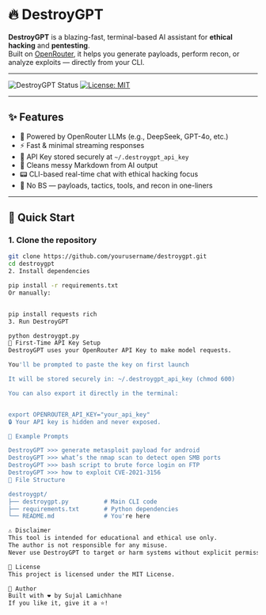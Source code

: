 # 🔥 DestroyGPT

**DestroyGPT** is a blazing-fast, terminal-based AI assistant for **ethical hacking** and **pentesting**.  
Built on [OpenRouter](https://openrouter.ai), it helps you generate payloads, perform recon, or analyze exploits — directly from your CLI.

---

![DestroyGPT Status](https://img.shields.io/badge/status-active-success?style=flat-square)
[![License: MIT](https://img.shields.io/badge/license-MIT-blue.svg?style=flat-square)](LICENSE)

---

## ✨ Features

- 🧠 Powered by OpenRouter LLMs (e.g., DeepSeek, GPT-4o, etc.)
- ⚡ Fast & minimal streaming responses
- 🔐 API Key stored securely at `~/.destroygpt_api_key`
- 🧼 Cleans messy Markdown from AI output
- 📟 CLI-based real-time chat with ethical hacking focus
- 🎯 No BS — payloads, tactics, tools, and recon in one-liners

---

## 🚀 Quick Start

### 1. Clone the repository

```bash
git clone https://github.com/yourusername/destroygpt.git
cd destroygpt
2. Install dependencies

pip install -r requirements.txt
Or manually:


pip install requests rich
3. Run DestroyGPT

python destroygpt.py
🔑 First-Time API Key Setup
DestroyGPT uses your OpenRouter API Key to make model requests.

You'll be prompted to paste the key on first launch

It will be stored securely in: ~/.destroygpt_api_key (chmod 600)

You can also export it directly in the terminal:


export OPENROUTER_API_KEY="your_api_key"
🔒 Your API key is hidden and never exposed.

🧪 Example Prompts

DestroyGPT >>> generate metasploit payload for android
DestroyGPT >>> what’s the nmap scan to detect open SMB ports
DestroyGPT >>> bash script to brute force login on FTP
DestroyGPT >>> how to exploit CVE-2021-3156
📁 File Structure

destroygpt/
├── destroygpt.py          # Main CLI code
├── requirements.txt       # Python dependencies
└── README.md              # You're here

⚠️ Disclaimer
This tool is intended for educational and ethical use only.
The author is not responsible for any misuse.
Never use DestroyGPT to target or harm systems without explicit permission.

📄 License
This project is licensed under the MIT License.

👤 Author
Built with ❤️ by Sujal Lamichhane
If you like it, give it a ⭐️!
